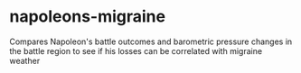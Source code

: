 # napoleons-migraine
 Compares Napoleon's battle outcomes and barometric pressure changes in the battle region to see if his losses can be correlated with migraine weather
